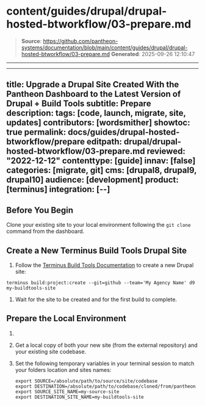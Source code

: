 # content/guides/drupal/drupal-hosted-btworkflow/03-prepare.md

> **Source**: https://github.com/pantheon-systems/documentation/blob/main/content/guides/drupal/drupal-hosted-btworkflow/03-prepare.md
> **Generated**: 2025-09-26 12:10:47

---

---
title: Upgrade a Drupal Site Created With the Pantheon Dashboard to the Latest Version of Drupal + Build Tools
subtitle: Prepare
description: 
tags: [code, launch, migrate, site, updates]
contributors: [wordsmither]
showtoc: true
permalink: docs/guides/drupal-hosted-btworkflow/prepare
editpath: drupal/drupal-hosted-btworkflow/03-prepare.md
reviewed: "2022-12-12"
contenttype: [guide]
innav: [false]
categories: [migrate, git]
cms: [drupal8, drupal9, drupal10]
audience: [development]
product: [terminus]
integration: [--]
---

## Before You Begin

Clone your existing site to your local environment following the `git clone` command from the dashboard.

## Create a New Terminus Build Tools Drupal Site

1. Follow the [Terminus Build Tools Documentation](/guides/build-tools/create-project/#create-a-build-tools-project) to create a new Drupal site:

  ```bash{promptUser: user}
  terminus build:project:create --git=github --team='My Agency Name' d9 my-buildtools-site
  ```

1. Wait for the site to be created and for the first build to complete.

## Prepare the Local Environment

1. <Partial file="drupal/prepare-local-environment-no-clone-no-alias.md" />

1. Get a local copy of both your new site (from the external repository) and your existing site codebase.

1. Set the following temporary variables in your terminal session to match your folders location and sites names:

   ```bash{promptUser: user}
   export SOURCE=/absolute/path/to/source/site/codebase
   export DESTINATION=/absolute/path/to/codebase/cloned/from/pantheon
   export SOURCE_SITE_NAME=my-source-site
   export DESTINATION_SITE_NAME=my-buildtools-site
   ```
